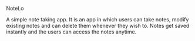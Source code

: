 NoteLo

A simple note taking app.
It is an app in which users can take notes, modify existing notes and can delete them whenever they wish to. 
Notes get saved instantly and the users can access the notes anytime. 
